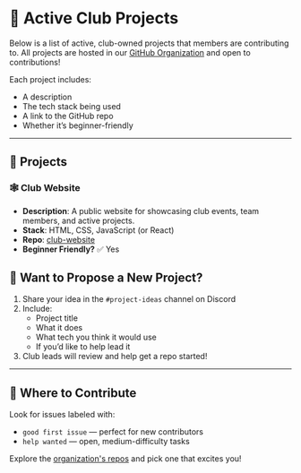 # 🧩 Active Club Projects

Below is a list of active, club-owned projects that members are contributing to. All projects are hosted in our [GitHub Organization](https://github.com/HVCC_Computer_Science_Club) and open to contributions!

Each project includes:
- A description
- The tech stack being used
- A link to the GitHub repo
- Whether it’s beginner-friendly

---

## 📂 Projects

### 🕸️ Club Website
- **Description**: A public website for showcasing club events, team members, and active projects.
- **Stack**: HTML, CSS, JavaScript (or React)
- **Repo**: [club-website](#)
- **Beginner Friendly?** ✅ Yes

<!--
---

### 🤖 AI Study Assistant
- **Description**: A GPT-powered assistant that helps students with studying, scheduling, and reminders.
- **Stack**: Python, Flask, OpenAI API
- **Repo**: [ai-assistant](https://github.com/YOUR_ORG_NAME/ai-assistant)
- **Beginner Friendly?** ✅ Yes (good first issues available)

---

### 📚 CS Resource Hub
- **Description**: A curated collection of tutorials, cheat sheets, and tools for computer science students.
- **Stack**: Markdown, GitHub Pages
- **Repo**: [cs-resource-hub](https://github.com/YOUR_ORG_NAME/cs-resource-hub)
- **Beginner Friendly?** ✅ Yes (great for non-coders too!)

---

### 🎮 Game Engine Project (Work In Progress)
- **Description**: A lightweight 2D game engine created in JavaScript by club members.
- **Stack**: JavaScript, Canvas API
- **Repo**: [game-engine](https://github.com/YOUR_ORG_NAME/game-engine)
- **Beginner Friendly?** 🟡 Some experience recommended

---

-->

## 💬 Want to Propose a New Project?

1. Share your idea in the `#project-ideas` channel on Discord
2. Include:
   - Project title
   - What it does
   - What tech you think it would use
   - If you’d like to help lead it
3. Club leads will review and help get a repo started!

---

## 🧠 Where to Contribute

Look for issues labeled with:

- `good first issue` — perfect for new contributors
- `help wanted` — open, medium-difficulty tasks

Explore the [organization's repos](https://github.com/HVCC_Computer_Science_Club) and pick one that excites you!
